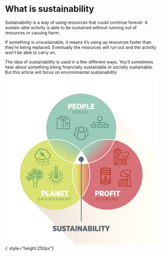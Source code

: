 # What is sustainability

Sustainability is a way of using resources that could continue forever. A sustain-able activity is able to be sustained without running out of resources or causing harm.

If something is unsustainable, it means it’s using up resources faster than they’re being replaced. Eventually the resources will run out and the activity won’t be able to carry on.

The idea of sustainability is used in a few different ways. You’ll sometimes hear about something being financially sustainable or socially sustainable. But this article will focus on environmental sustainability

![Sustainability Pillars](./images/Sustainability_pillars.jpg "Sustainability Pillars"){: style="height:250px"}